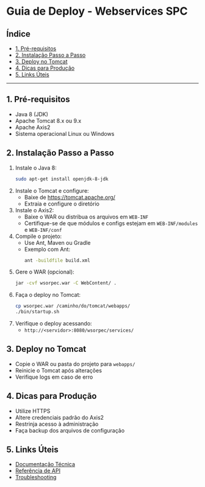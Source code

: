 # Guia de Deploy - Webservices SPC

## Índice
- [1. Pré-requisitos](#1-pré-requisitos)
- [2. Instalação Passo a Passo](#2-instalação-passo-a-passo)
- [3. Deploy no Tomcat](#3-deploy-no-tomcat)
- [4. Dicas para Produção](#4-dicas-para-produção)
- [5. Links Úteis](#5-links-úteis)

---

## 1. Pré-requisitos
- Java 8 (JDK)
- Apache Tomcat 8.x ou 9.x
- Apache Axis2
- Sistema operacional Linux ou Windows

## 2. Instalação Passo a Passo
1. Instale o Java 8:
   ```bash
   sudo apt-get install openjdk-8-jdk
   ```
2. Instale o Tomcat e configure:
   - Baixe de https://tomcat.apache.org/
   - Extraia e configure o diretório
3. Instale o Axis2:
   - Baixe o WAR ou distribua os arquivos em `WEB-INF`
   - Certifique-se de que módulos e configs estejam em `WEB-INF/modules` e `WEB-INF/conf`
4. Compile o projeto:
   - Use Ant, Maven ou Gradle
   - Exemplo com Ant:
     ```bash
     ant -buildfile build.xml
     ```
5. Gere o WAR (opcional):
   ```bash
   jar -cvf wsorpec.war -C WebContent/ .
   ```
6. Faça o deploy no Tomcat:
   ```bash
   cp wsorpec.war /caminho/do/tomcat/webapps/
   ./bin/startup.sh
   ```
7. Verifique o deploy acessando:
   - `http://<servidor>:8080/wsorpec/services/`

## 3. Deploy no Tomcat
- Copie o WAR ou pasta do projeto para `webapps/`
- Reinicie o Tomcat após alterações
- Verifique logs em caso de erro

## 4. Dicas para Produção
- Utilize HTTPS
- Altere credenciais padrão do Axis2
- Restrinja acesso à administração
- Faça backup dos arquivos de configuração

## 5. Links Úteis
- [Documentação Técnica](./TECHNICAL_DOCUMENTATION.md)
- [Referência de API](./API_REFERENCE.md)
- [Troubleshooting](./TROUBLESHOOTING.md) 